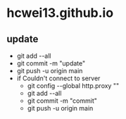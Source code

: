 # hcwei13.github.io

## update

- git add --all
- git commit -m "update"
- git push -u origin main
- if Couldn't connect to server
  - git config --global http.proxy ""
  - git add --all
  - git commit -m "commit"
  - git push -u origin main